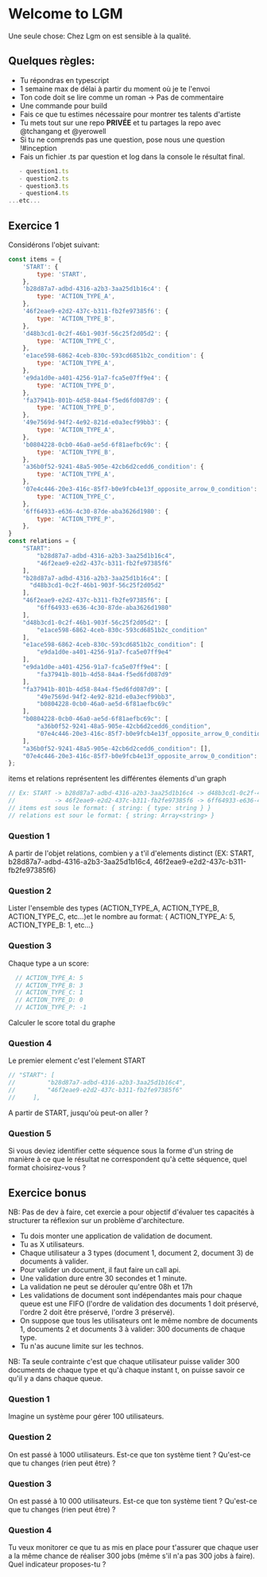 # Welcome to LGM
Une seule chose: Chez Lgm on est sensible à la qualité.

## Quelques règles:
- Tu répondras en typescript
- 1 semaine max de délai à partir du moment où je te l'envoi
- Ton code doit se lire comme un roman -> Pas de commentaire
- Une commande pour build
- Fais ce que tu estimes nécessaire pour montrer tes talents d'artiste
- Tu mets tout sur une repo **PRIVÉE** et tu partages la repo avec @tchangang et @yerowell
- Si tu ne comprends pas une question, pose nous une question !#inception
- Fais un fichier .ts par question et log dans la console le résultat final.
```javascript
   - question1.ts
   - question2.ts
   - question3.ts
   - question4.ts
...etc...
```
## Exercice 1

Considérons l'objet suivant:
```javascript
const items = {
    'START': {
        type: 'START',
    },
    'b28d87a7-adbd-4316-a2b3-3aa25d1b16c4': {
        type: 'ACTION_TYPE_A',
    },
    '46f2eae9-e2d2-437c-b311-fb2fe97385f6': {
        type: 'ACTION_TYPE_B',
    },
    'd48b3cd1-0c2f-46b1-903f-56c25f2d05d2': {
        type: 'ACTION_TYPE_C',
    },
    'e1ace598-6862-4ceb-830c-593cd6851b2c_condition': {
        type: 'ACTION_TYPE_A',
    },
    'e9da1d0e-a401-4256-91a7-fca5e07ff9e4': {
        type: 'ACTION_TYPE_D',
    },
    'fa37941b-801b-4d58-84a4-f5ed6fd087d9': {
        type: 'ACTION_TYPE_D',
    },
    '49e7569d-94f2-4e92-821d-e0a3ecf99bb3': {
        type: 'ACTION_TYPE_A',
    },
    'b0804228-0cb0-46a0-ae5d-6f81aefbc69c': {
        type: 'ACTION_TYPE_B',
    },
    'a36b0f52-9241-48a5-905e-42cb6d2cedd6_condition': {
        type: 'ACTION_TYPE_A',
    },
    '07e4c446-20e3-416c-85f7-b0e9fcb4e13f_opposite_arrow_0_condition': {
        type: 'ACTION_TYPE_C',
    },
    '6ff64933-e636-4c30-87de-aba3626d1980': {
        type: 'ACTION_TYPE_P',
    },
}
const relations = {
    "START": 
        "b28d87a7-adbd-4316-a2b3-3aa25d1b16c4",
        "46f2eae9-e2d2-437c-b311-fb2fe97385f6"
    ],
    "b28d87a7-adbd-4316-a2b3-3aa25d1b16c4": [
      "d48b3cd1-0c2f-46b1-903f-56c25f2d05d2"
    ],
    "46f2eae9-e2d2-437c-b311-fb2fe97385f6": [
        "6ff64933-e636-4c30-87de-aba3626d1980"
    ],
    "d48b3cd1-0c2f-46b1-903f-56c25f2d05d2": [
        "e1ace598-6862-4ceb-830c-593cd6851b2c_condition"
    ],
    "e1ace598-6862-4ceb-830c-593cd6851b2c_condition": [
        "e9da1d0e-a401-4256-91a7-fca5e07ff9e4"
    ],
    "e9da1d0e-a401-4256-91a7-fca5e07ff9e4": [
        "fa37941b-801b-4d58-84a4-f5ed6fd087d9"
    ],
    "fa37941b-801b-4d58-84a4-f5ed6fd087d9": [
        "49e7569d-94f2-4e92-821d-e0a3ecf99bb3",
        "b0804228-0cb0-46a0-ae5d-6f81aefbc69c"
    ],
    "b0804228-0cb0-46a0-ae5d-6f81aefbc69c": [
        "a36b0f52-9241-48a5-905e-42cb6d2cedd6_condition",
        "07e4c446-20e3-416c-85f7-b0e9fcb4e13f_opposite_arrow_0_condition"
    ],
    "a36b0f52-9241-48a5-905e-42cb6d2cedd6_condition": [],
    "07e4c446-20e3-416c-85f7-b0e9fcb4e13f_opposite_arrow_0_condition": []
};
```
items et relations représentent les différentes élements d'un graph
```javascript
// Ex: START -> b28d87a7-adbd-4316-a2b3-3aa25d1b16c4 -> d48b3cd1-0c2f-46b1-903f-56c25f2d05d2 ->
//           -> 46f2eae9-e2d2-437c-b311-fb2fe97385f6 -> 6ff64933-e636-4c30-87de-aba3626d1980 ->
// items est sous le format: { string: { type: string } }
// relations est sour le format: { string: Array<string> }
```

### Question 1
A partir de l'objet relations, combien y a t'il d'elements distinct (EX: START, b28d87a7-adbd-4316-a2b3-3aa25d1b16c4, 46f2eae9-e2d2-437c-b311-fb2fe97385f6)

### Question 2
Lister l'ensemble des types (ACTION_TYPE_A, ACTION_TYPE_B, ACTION_TYPE_C, etc...)et le nombre au format: { ACTION_TYPE_A: 5, ACTION_TYPE_B: 1, etc...}

### Question 3
Chaque type a un score:
```javascript
  // ACTION_TYPE_A: 5
  // ACTION_TYPE_B: 3
  // ACTION_TYPE_C: 1
  // ACTION_TYPE_D: 0
  // ACTION_TYPE_P: -1
```
Calculer le score total du graphe

### Question 4
Le premier element c'est l'element START
```javascript
// "START": [
//         "b28d87a7-adbd-4316-a2b3-3aa25d1b16c4",
//         "46f2eae9-e2d2-437c-b311-fb2fe97385f6"
//     ],
```
A partir de START, jusqu'où peut-on aller ?

### Question 5

Si vous deviez identifier cette séquence sous la forme d'un string de manière à ce que le résultat ne correspondent qu'à cette séquence, quel format choisirez-vous ?

## Exercice bonus
NB: Pas de dev à faire, cet exercie a pour objectif d'évaluer tes capacités à structurer ta réflexion sur un problème d'architecture.

- Tu dois monter une application de validation de document.
- Tu as X utilisateurs.
- Chaque utilisateur a 3 types (document 1, document 2, document 3) de documents à valider.
- Pour valider un document, il faut faire un call api.
- Une validation dure entre 30 secondes et 1 minute.
- La validation ne peut se dérouler qu'entre 08h et 17h
- Les validations de document sont indépendantes mais pour chaque queue est une FIFO (l'ordre de validation des documents 1 doit préservé, l'ordre 2 doit être préservé, l'ordre 3 préservé).
- On suppose que tous les utilisateurs ont le même nombre de documents 1, documents 2 et documents 3 à valider: 300 documents de chaque type.
- Tu n'as aucune limite sur les technos.

NB: Ta seule contrainte c'est que chaque utilisateur puisse valider 300 documents de chaque type et qu'à chaque instant t, on puisse savoir ce qu'il y a dans chaque queue.
### Question 1
Imagine un système pour gérer 100 utilisateurs.

### Question 2
On est passé à 1000 utilisateurs. Est-ce que ton système tient ? Qu'est-ce que tu changes (rien peut être) ? 

### Question 3
On est passé à 10 000 utilisateurs. Est-ce que ton système tient ? Qu'est-ce que tu changes (rien peut être) ? 

### Question 4
Tu veux monitorer ce que tu as mis en place pour t'assurer que chaque user a la même chance de réaliser 300 jobs (même s'il n'a pas 300 jobs à faire). Quel indicateur proposes-tu ?
